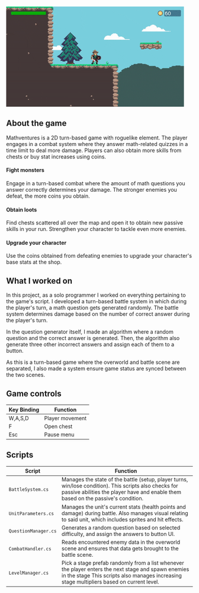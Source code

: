 ![image](../src/Mathventures/Mathventures_gif.gif)
## About the game

Mathventures is a 2D turn-based game with roguelike element. The player engages in a combat system where they answer math-related quizzes in a time limit to deal more damage. Players can also obtain more skills from chests or buy stat increases using coins.

#### Fight monsters

Engage in a turn-based combat where the amount of math questions you answer correctly determines your damage.  The stronger enemies you defeat, the more coins you obtain.

#### Obtain loots

Find chests scattered all over the map and open it to obtain new passive skills in your run. Strengthen your character to tackle even more enemies.

#### Upgrade your character

Use the coins obtained from defeating enemies to upgrade your character's base stats at the shop.

## What I worked on
In this project, as a solo programmer I worked on everything pertaining to the game's script. I developed a turn-based battle system in which during the player's turn, a math question gets generated randomly. The battle system determines damage based on the number of correct answer during the player's turn.

In the question generator itself, I made an algorithm where a random question and the correct answer is generated. Then, the algorithm also generate three other incorrect answers and assign each of them to a button.

As this is a turn-based game where the overworld and battle scene are separated, I also made a system ensure game status are synced between the two scenes.


## Game controls

| Key Binding       | Function          |
| ----------------- | ----------------- |
| W,A,S,D           | Player movement   |
| F                 | Open chest        |
| Esc               | Pause menu        |

## Scripts

| Script       | Function                                                  |
| ------------------- | ------------------------------------------------------------ |
| `BattleSystem.cs` | Manages the state of the battle (setup, player turns, win/lose condition). This scripts also checks for passive abilities the player have and enable them based on the passive's condition. |
| `UnitParameters.cs`  | Manages the unit's current stats (health points and damage) during battle. Also manages visual relating to said unit, which includes sprites and hit effects. |
| `QuestionManager.cs`  | Generates a random question based on selected difficulty, and assign the answers to button UI. |
| `CombatHandler.cs`  | Reads encountered enemy data in the overworld scene and ensures that data gets brought to the battle scene. |
| `LevelManager.cs`  | Pick a stage prefab randomly from a list whenever the player enters the next stage and spawn enemies in the stage This scripts also manages increasing stage multipliers based on current level. |
